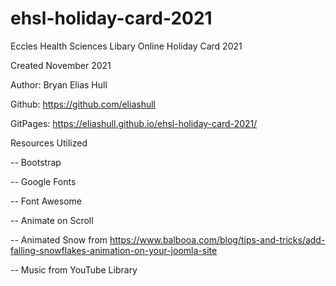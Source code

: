 # ehsl-holiday-card-2021

Eccles Health Sciences Libary Online Holiday Card 2021 

Created November 2021

Author: Bryan Elias Hull

Github: https://github.com/eliashull

GitPages: https://eliashull.github.io/ehsl-holiday-card-2021/

Resources Utilized

-- Bootstrap 

-- Google Fonts

-- Font Awesome

-- Animate on Scroll

-- Animated Snow from https://www.balbooa.com/blog/tips-and-tricks/add-falling-snowflakes-animation-on-your-joomla-site

-- Music from YouTube Library
